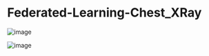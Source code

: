 # Federated-Learning-Chest_XRay

![image](https://github.com/AshfaqMahmud/Federated-Learning-Chest_XRay/assets/84186699/f993e8ba-26ce-4f4f-9f0f-8f658a614eab)

![image](https://github.com/AshfaqMahmud/Federated-Learning-Chest_XRay/assets/84186699/0c1cff2d-60a4-4fbf-9e01-4c2df1100c8b)

